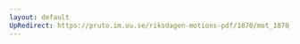 ```yaml
---
layout: default
UpRedirect: https://pruto.im.uu.se/riksdagen-motions-pdf/1870/mot_1870__ak__17/mot_1870__ak__17-002.pdf
---
```

